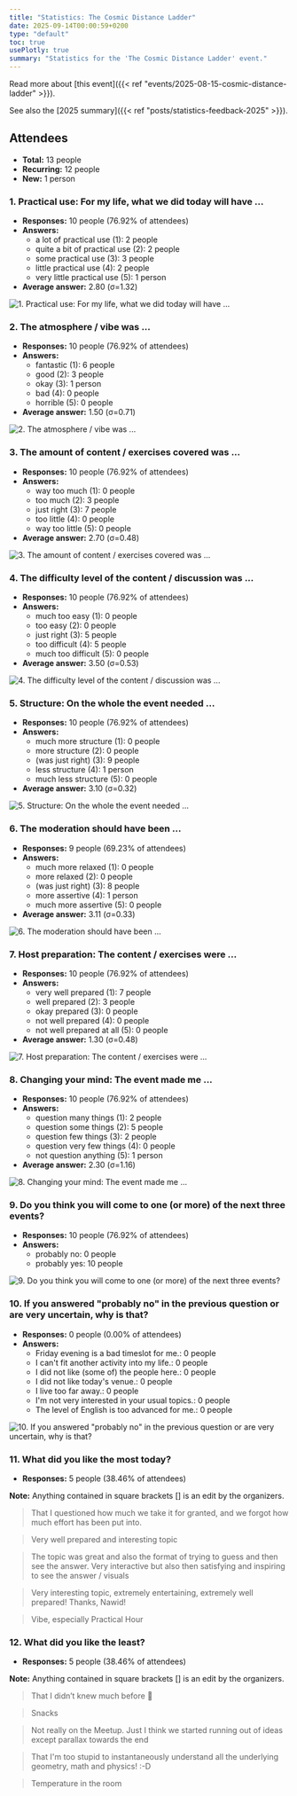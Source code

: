 ```yaml
---
title: "Statistics: The Cosmic Distance Ladder"
date: 2025-09-14T00:00:59+0200
type: "default"
toc: true
usePlotly: true
summary: "Statistics for the 'The Cosmic Distance Ladder' event."
---
```


Read more about [this event]({{< ref "events/2025-08-15-cosmic-distance-ladder" >}}).

See also the [2025 summary]({{< ref "posts/statistics-feedback-2025" >}}).

## Attendees

* **Total:** 13 people
* **Recurring:** 12 people
* **New:** 1 person

### 1. Practical use: For my life, what we did today will have ...

* **Responses:** 10 people (76.92% of attendees)
* **Answers:**
  * a lot of practical use (1): 2 people
  * quite a bit of practical use (2): 2 people
  * some practical use (3): 3 people
  * little practical use (4): 2 people
  * very little practical use (5): 1 person
* **Average answer:** 2.80 (σ=1.32)

![1. Practical use: For my life, what we did today will have ...](./1-practical-use-for-my-life-what-we-did-today-will-have.png)

### 2. The atmosphere / vibe was ...

* **Responses:** 10 people (76.92% of attendees)
* **Answers:**
  * fantastic (1): 6 people
  * good (2): 3 people
  * okay (3): 1 person
  * bad (4): 0 people
  * horrible (5): 0 people
* **Average answer:** 1.50 (σ=0.71)

![2. The atmosphere / vibe was ...](./2-the-atmosphere-vibe-was.png)

### 3. The amount of content / exercises covered was ...

* **Responses:** 10 people (76.92% of attendees)
* **Answers:**
  * way too much (1): 0 people
  * too much (2): 3 people
  * just right (3): 7 people
  * too little (4): 0 people
  * way too little (5): 0 people
* **Average answer:** 2.70 (σ=0.48)

![3. The amount of content / exercises covered was ...](./3-the-amount-of-content-exercises-covered-was.png)

### 4. The difficulty level of the content / discussion was ...

* **Responses:** 10 people (76.92% of attendees)
* **Answers:**
  * much too easy (1): 0 people
  * too easy (2): 0 people
  * just right (3): 5 people
  * too difficult (4): 5 people
  * much too difficult (5): 0 people
* **Average answer:** 3.50 (σ=0.53)

![4. The difficulty level of the content / discussion was ...](./4-the-difficulty-level-of-the-content-discussion-was.png)

### 5. Structure: On the whole the event needed ...

* **Responses:** 10 people (76.92% of attendees)
* **Answers:**
  * much more structure (1): 0 people
  * more structure (2): 0 people
  * (was just right) (3): 9 people
  * less structure (4): 1 person
  * much less structure (5): 0 people
* **Average answer:** 3.10 (σ=0.32)

![5. Structure: On the whole the event needed ...](./5-structure-on-the-whole-the-event-needed.png)

### 6. The moderation should have been ...

* **Responses:** 9 people (69.23% of attendees)
* **Answers:**
  * much more relaxed (1): 0 people
  * more relaxed (2): 0 people
  * (was just right) (3): 8 people
  * more assertive (4): 1 person
  * much more assertive (5): 0 people
* **Average answer:** 3.11 (σ=0.33)

![6. The moderation should have been ...](./6-the-moderation-should-have-been.png)

### 7. Host preparation: The content / exercises were ...

* **Responses:** 10 people (76.92% of attendees)
* **Answers:**
  * very well prepared (1): 7 people
  * well prepared (2): 3 people
  * okay prepared (3): 0 people
  * not well prepared (4): 0 people
  * not well prepared at all (5): 0 people
* **Average answer:** 1.30 (σ=0.48)

![7. Host preparation: The content / exercises were ...](./7-host-preparation-the-content-exercises-were.png)

### 8. Changing your mind: The event made me ...

* **Responses:** 10 people (76.92% of attendees)
* **Answers:**
  * question many things (1): 2 people
  * question some things (2): 5 people
  * question few things (3): 2 people
  * question very few things (4): 0 people
  * not question anything (5): 1 person
* **Average answer:** 2.30 (σ=1.16)

![8. Changing your mind: The event made me ...](./8-changing-your-mind-the-event-made-me.png)

### 9. Do you think you will come to one (or more) of the next three events?

* **Responses:** 10 people (76.92% of attendees)
* **Answers:**
  * probably no: 0 people
  * probably yes: 10 people

![9. Do you think you will come to one (or more) of the next three events?](./9-do-you-think-you-will-come-to-one-or-more-of-the-next-three-events.png)

### 10. If you answered "probably no" in the previous question or are very uncertain, why is that?

* **Responses:** 0 people (0.00% of attendees)
* **Answers:**
  * Friday evening is a bad timeslot for me.: 0 people
  * I can't fit another activity into my life.: 0 people
  * I did not like (some of) the people here.: 0 people
  * I did not like today's venue.: 0 people
  * I live too far away.: 0 people
  * I'm not very interested in your usual topics.: 0 people
  * The level of English is too advanced for me.: 0 people

![10. If you answered "probably no" in the previous question or are very uncertain, why is that?](./10-if-you-answered-probably-no-in-the-previous-question-or-are-very-uncertain-why-is-that.png)

### 11. What did you like the most today?

* **Responses:** 5 people (38.46% of attendees)

**Note:** Anything contained in square brackets [] is an edit by the organizers.

> That I questioned how much we take it for granted, and we forgot how much effort has been put into. 

> Very well prepared and interesting topic 

> The topic was great and also the format of trying to guess and then see the answer. Very interactive but also then satisfying and inspiring to see the answer / visuals

> Very interesting topic, extremely entertaining,  extremely well prepared! Thanks, Nawid!

> Vibe, especially Practical Hour 
### 12. What did you like the least?

* **Responses:** 5 people (38.46% of attendees)

**Note:** Anything contained in square brackets [] is an edit by the organizers.

> That I didn’t knew much before 🥲

> Snacks

> Not really on the Meetup. Just I think we started running out of ideas except parallax towards the end

> That I'm too stupid to instantaneously understand all the underlying geometry, math and physics! :-D

> Temperature in the room
